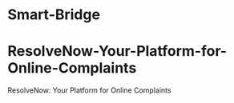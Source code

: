 # Smart-Bridge
# ResolveNow-Your-Platform-for-Online-Complaints
ResolveNow: Your Platform for Online Complaints

